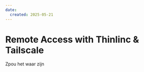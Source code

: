 ```yaml
---
date:
  created: 2025-05-21
---
```


# Remote Access with Thinlinc & Tailscale #

Zpou het waar zijn

<!-- more -->